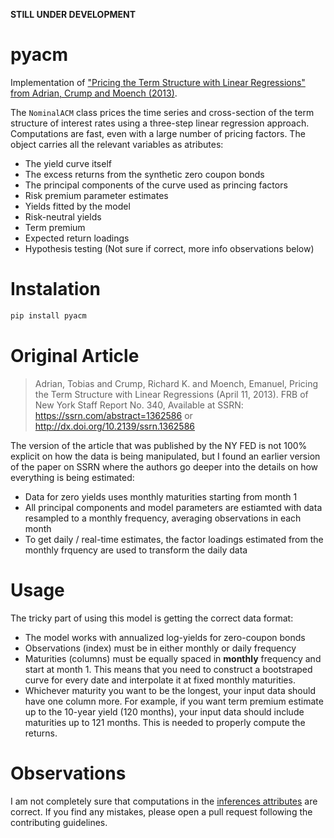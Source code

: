 [paper_website]: https://www.newyorkfed.org/medialibrary/media/research/staff_reports/sr340.pdf
[inference_atribute]: https://github.com/gusamarante/pyacm/blob/ba641c14e450fc83d22db4ef5e60eadbd489b351/pyacm/acm.py#L203

**STILL UNDER DEVELOPMENT**

# pyacm
Implementation of ["Pricing the Term Structure with Linear Regressions" from 
Adrian, Crump and Moench (2013)][paper_website].

The `NominalACM` class prices the time series and cross-section of the term 
structure of interest rates using a three-step linear regression approach.
Computations are fast, even with a large number of pricing factors. The object 
carries all the relevant variables as atributes:
- The yield curve itself
- The excess returns from the synthetic zero coupon bonds
- The principal components of the curve used as princing factors
- Risk premium parameter estimates
- Yields fitted by the model
- Risk-neutral yields
- Term premium
- Expected return loadings
- Hypothesis testing (Not sure if correct, more info observations below)


# Instalation
```bash
pip install pyacm
```


# Original Article
> Adrian, Tobias and Crump, Richard K. and Moench, Emanuel, 
> Pricing the Term Structure with Linear Regressions (April 11, 2013). 
> FRB of New York Staff Report No. 340, 
> Available at SSRN: https://ssrn.com/abstract=1362586 or http://dx.doi.org/10.2139/ssrn.1362586

The version of the article that was published by the NY FED is not 100% explicit on how the data is being manipulated, 
but I found an earlier version of the paper on SSRN where the authors go deeper into the details on how everything is being estimated:
- Data for zero yields uses monthly maturities starting from month 1
- All principal components and model parameters are estiamted with data resampled to a monthly frequency, averaging observations in each month
- To get daily / real-time estimates, the factor loadings estimated from the monthly frquency are used to transform the daily data


# Usage
The tricky part of using this model is getting the correct data format:
- The model works with annualized log-yields for zero-coupon bonds
- Observations (index) must be in either monthly or daily frequency
- Maturities (columns) must be equally spaced in **monthly** frequency and start at month 1. This means that you need to construct a bootstraped curve for every date and interpolate it at fixed monthly maturities.
- Whichever maturity you want to be the longest, your input data should have one column more. For example, if you want term premium estimate up to the 10-year yield (120 months), your input data should include maturities up to 121 months. This is needed to properly compute the returns.


# Observations
I am not completely sure that computations in the [inferences attributes][inference_atribute] 
are correct. If you find any mistakes, please open a pull request following the contributing 
guidelines.
